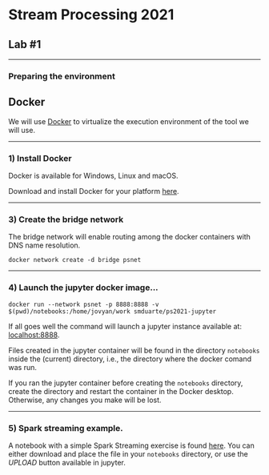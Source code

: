 # Stream Processing 2021
## Lab #1

---

### Preparing the environment
## Docker

We will use [Docker](http://www.docker.com) to virtualize the execution environment of the tool we will use.

---

### 1) Install Docker

Docker is available for Windows, Linux and macOS.

Download and install Docker for your platform [here](https://www.docker.com/get-started).

---

### 3) Create the bridge network
The bridge network will enable routing among the
docker containers with DNS name resolution.

`docker network create -d bridge psnet`

---

### 4) Launch the jupyter docker image...

`docker run --network psnet -p 8888:8888 -v $(pwd)/notebooks:/home/jovyan/work smduarte/ps2021-jupyter`

If all goes well the command will launch a jupyter instance available at:
[localhost:8888](http://localhost:8888). 

Files created in the jupyter container will be found in the directory `notebooks` inside the (current) directory, i.e., the directory where the docker comand was run.

If you ran the jupyter container before creating the `notebooks` directory, create the directory and restart the container in the Docker desktop.
Otherwise, any changes you make will be lost.

---

### 5) Spark streaming example.

A notebook with a simple Spark Streaming exercise is found [here](SparkStreaming_Web_Log_example.ipynb).
You can either download and place the file in your `notebooks` directory, or
use the *UPLOAD* button available in jupyter.
